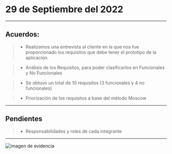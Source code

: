 # 29 de Septiembre del 2022

---
## Acuerdos:


>- Realizamos una entrevista al cliente en la que nos fue proporcionado los requisitos que debe tener el prototipo de la aplicación.

>- Análisis de los Requisitos, para poder clasificarlos en Funcionales y No Funcionales

>- Se obtuvo un total de 10 requisitos (3 funcionales y 4 no funcionales)

>- Priorización de los requisitos a base del método Moscow
---
## Pendientes 

>- Responsabilidades y roles de cada integrante
---
<img src="https://user-images.githubusercontent.com/113213776/194157241-7caa3f90-4f05-4adb-b6e0-353f79152e8a.jpeg" align="center" alt="imagen de evidencia">
